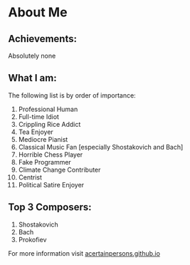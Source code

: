 # About Me


## Achievements:
Absolutely none

## What I am:
The following list is by order of importance:
<ol>
  <li>Professional Human</li>
  <li>Full-time Idiot</li>
  <li>Crippling Rice Addict</li>
  <li>Tea Enjoyer</li>
  <li>Mediocre Pianist</li>
  <li>Classical Music Fan [especially Shostakovich and Bach]
  <li>Horrible Chess Player</li>
  <li>Fake Programmer</li>
  <li>Climate Change Contributer</li>
  <li>Centrist</li>
  <li>Political Satire Enjoyer</li>
</ol>

## Top 3 Composers:
<ol>
  <li>Shostakovich</li>
  <li>Bach</li>
  <li>Prokofiev</li>
</ol>

For more information visit <a href="acertainpersons.github.io">acertainpersons.github.io</a>
